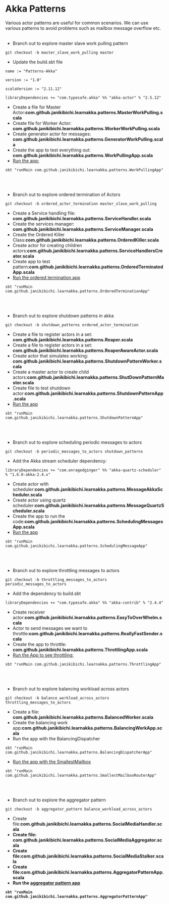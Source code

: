 # Akka Patterns
Various actor patterns are useful for common scenarios. 
We can use various patterns to avoid problems such as mailbox message overflow etc.
<br><br>
- Branch out to explore master slave work pulling pattern
````
git checkout -b master_slave_work_pulling master
````
- Update the build.sbt file
````
name := "Patterns-Akka"

version := "1.0"

scalaVersion := "2.11.12"

libraryDependencies += "com.typesafe.akka" %% "akka-actor" % "2.5.12"
````
- Create a file for Master Actor:<b>com.github.janikibichi.learnakka.patterns.MasterWorkPulling.scala</b>
- Create file for Worker Actor: <b>com.github.janikibichi.learnakka.patterns.WorkerWorkPulling.scala</b>
- Create generator actor for messages: <b>com.github.janikibichi.learnakka.patterns.GeneratorWorkPulling.scala</b>
- Create the app to test everything out: <b>com.github.janikibichi.learnakka.patterns.WorkPullingApp.scala</b>
- [Run the app:](https://asciinema.org/a/BNLknFXJHZVWekSqBsZzVbJHC)
````
sbt "runMain com.github.janikibichi.learnakka.patterns.WorkPullingApp"
````
<br><br>
- Branch out to explore ordered termination of Actors
````
git checkout -b ordered_actor_termination master_slave_work_pulling
````
- Create a Service handling file: <b>com.github.janikibichi.learnakka.patterns.ServiceHandler.scala</b>
- Create the services manager: <b>com.github.janikibichi.learnakka.patterns.ServiceManager.scala</b>
- Create the Ordered Killer Class:<b>com.github.janikibichi.learnakka.patterns.OrderedKiller.scala</b>
- Create actor for creating children actors:<b>com.github.janikibichi.learnakka.patterns.ServiceHandlersCreator.scala</b>
- Create app to test pattern:<b>com.github.janikibichi.learnakka.patterns.OrderedTerminatedApp.scala</b>
- [Run the ordered termination app](https://asciinema.org/a/zloc8j8kZzm9lGnIOhvv5RB7g)
````
sbt "runMain com.github.janikibichi.learnakka.patterns.OrderedTerminationApp"
````
<br><br>
- Branch out to explore shutdown patterns in akka
````
git checkout -b shutdown_patterns ordered_actor_termination
````
- Create a file to register actors in a set: <b>com.github.janikibichi.learnakka.patterns.Reaper.scala</b>
- Create a file to register actors in a set: <b>com.github.janikibichi.learnakka.patterns.ReaperAwareActor.scala</b>
- Create actor that simulates working: <b>com.github.janikibichi.learnakka.patterns.ShutdownPatternWorker.scala</b>
- Create a master actor to create child actors:<b>com.github.janikibichi.learnakka.patterns.ShutDownPatternMaster.scala</b>
- Create file to test shutdown actor:<b>com.github.janikibichi.learnakka.patterns.ShutdownPatternApp.scala</b>
- [Run the app]()
````
sbt "runMain com.github.janikibichi.learnakka.patterns.ShutdownPatternApp"
````
<br><br>
- Branch out to explore scheduling periodic messages to actors
````
git checkout -b periodic_messages_to_actors shutdown_patterns
````
- Add the Akka stream scheduler dependency:
````
libraryDependencies += "com.enragedginger" %% "akka-quartz-scheduler" % "1.6.0-akka-2.4.x"
````
- Create actor with scheduler:<b>com.github.janikibichi.learnakka.patterns.MessageAkkaScheduler.scala</b>
- Create actor using quartz scheduler:<b>com.github.janikibichi.learnakka.patterns.MessageQuartzScheduler.scala</b>
- Create the app to run the code:<b>com.github.janikibichi.learnakka.patterns.SchedulingMessagesApp.scala</b>
- [Run the app]()
````
sbt "runMain com.github.janikibichi.learnakka.patterns.SchedulingMessageApp"
````
<br><br>
- Branch out to explore throttling messages to actors
````
git checkout -b throttling_messages_to_actors periodic_messages_to_actors
````
- Add the dependency to build.sbt
````
libraryDependencies += "com.typesafe.akka" %% "akka-contrib" % "2.4.4"
````
- Create receiver actor:<b>com.github.janikibichi.learnakka.patterns.EasyToOverWhelm.scala</b>
- Actor to send messages we want to throttle:<b>com.github.janikibichi.learnakka.patterns.ReallyFastSender.scala</b>
- Create the app to throttle: <b>com.github.janikibichi.learnakka.patterns.ThrottlingApp.scala</b>
- [Run the App to see throttling:]()
````
sbt "runMain com.github.janikibichi.learnakka.patterns.ThrottlingApp"
````
<br><br>
- Branch out to explore balancing workload across actors
````
git checkout -b balance_workload_across_actors throttling_messages_to_actors
````
- Create a file: <b>com.github.janikibichi.learnakka.patterns.BalancedWorker.scala</b>
- Create the balancing work app:<b>com.github.janikibichi.learnakka.patterns.BalancingWorkApp.scala</b>
- Run the app with the BalancingDispatcher 
````
sbt "runMain com.github.janikibichi.learnakka.patterns.BalancingDispatcherApp"
````
- [Run the app with the SmallestMailbox]() 
````
sbt "runMain com.github.janikibichi.learnakka.patterns.SmallestMailboxRouterApp"
````
<br><br>
- Branch out to explore the aggregator pattern
````
git checkout -b aggregator_pattern balance_workload_across_actors
````
- Create file:<b>com.github.janikibichi.learnakka.patterns.SocialMediaHandler.scala<b/>
- Create file: <b>com.github.janikibichi.learnakka.patterns.SocialMediaAggregator.scala</b>
- Create file:<b>com.github.janikibichi.learnakka.patterns.SocialMediaStalker.scala</b>
- Create file:<b>com.github.janikibichi.learnakka.patterns.AggregatorPatternApp.scala</b>
- Run the [aggregator pattern app]()
````
sbt "runMain com.github.janikibichi.learnakka.patterns.AggregatorPatternApp"
````
